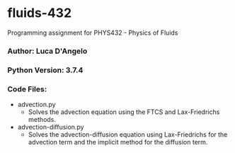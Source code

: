 # fluids-432
Programming assignment for PHYS432 - Physics of Fluids

### Author: Luca D'Angelo
### Python Version: 3.7.4
### Code Files: 
   - advection.py
     - Solves the advection equation using the FTCS and Lax-Friedrichs methods.
   - advection-diffusion.py
     - Solves the advection-diffusion equation using Lax-Friedrichs for the advection term and the implicit method for the diffusion term.

